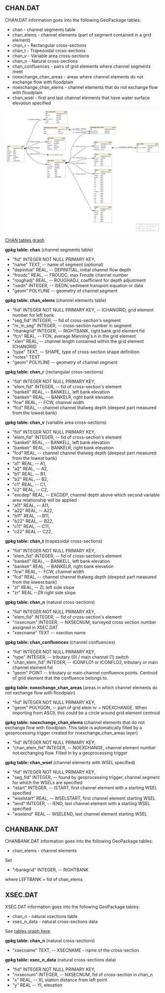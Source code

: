 
<a name="chan"></a>
## CHAN.DAT 

CHAN.DAT information goes into the following GeoPackage tables:

* chan - channel segments table
* chan_elems - channel elements (part of segment contained in a grid element)
* chan_r - Rectangular cross-sections
* chan_t - Trapezoidal cross-sections
* chan_v - Variable area cross-sections
* chan_n - Natural cross-sections
* chan_confluences - pairs of grid elements where channel segments meet
* noexchange_chan_areas - areas where channel elements do not exchange flow with floodplain
* noexchange_chan_elems - channel elements that do not exchange flow with floodplain
* chan_wsel - first and last channel elements that have water surface elevation specified

![CHAN tables graph](db_schema_graphs/chan.svg)

[CHAN tables graph](db_schema_graphs/chan.pdf)

**gpkg table: chan** (channel segments table)

* "fid" INTEGER NOT NULL PRIMARY KEY,
* "name" TEXT, -- name of segment (optional)
* "depinitial" REAL, -- DEPINITIAL, initial channel flow depth
* "froudc" REAL, -- FROUDC, max Froude channel number
* "roughadj" REAL, -- ROUGHADJ, coefficient for depth adjustment
* "isedn" INTEGER, -- ISEDN, sediment transport equation or data
* "geom" POLYLINE -- geometry of channel segment

**gpkg table: chan_elems** (channel elements table)

* "fid" INTEGER NOT NULL PRIMARY KEY, -- ICHANGRID, grid element number for left bank
* "seg_fid" INTEGER, -- fid of cross-section's segment
* "nr_in_seg" INTEGER, -- cross-section number in segment
* "rbankgrid" INTEGER, -- RIGHTBANK, right bank grid element fid
* "fcn" REAL, -- FCN, average Manning's n in the grid element
* "xlen" REAL, -- channel length contained within the grid element ICHANGRID
* "type" TEXT, -- SHAPE, type of cross-section shape definition
* "notes" TEXT
* "geom" POLYLINE -- geometry of channel segment

**gpkg table: chan_r** (rectangular cross-sections)

* "fid" INTEGER NOT NULL PRIMARY KEY,
* "elem_fid" INTEGER, -- fid of cross-section's element
* "bankell" REAL, -- BANKELL, left bank elevation
* "bankelr" REAL, -- BANKELR, right bank elevation
* "fcw" REAL, -- FCW, channel width
* "fcd" REAL, -- channel channel thalweg depth (deepest part measured from the lowest bank)

**gpkg table: chan_v** (variable area cross-sections)

* "fid" INTEGER NOT NULL PRIMARY KEY,
* "elem_fid" INTEGER, -- fid of cross-section's element
* "bankell" REAL, -- BANKELL, left bank elevation
* "bankelr" REAL, -- BANKELR, right bank elevation
* "fcd" REAL, -- channel channel thalweg depth (deepest part measured from the lowest bank)
* "a1" REAL, -- A1,
* "a2" REAL, -- A2,
* "b1" REAL, -- B1,
* "b2" REAL, -- B2,
* "c1" REAL, -- C1,
* "c2" REAL, -- C2,
* "excdep" REAL, -- EXCDEP, channel depth above which second variable area relationship will be applied
* "a11" REAL, -- A11,
* "a22" REAL, -- A22,
* "b11" REAL, -- B11,
* "b22" REAL, -- B22,
* "c11" REAL, -- C11,
* "c22" REAL -- C22,

**gpkg table: chan_t** (trapezoidal cross-sections)

* "fid" INTEGER NOT NULL PRIMARY KEY,
* "elem_fid" INTEGER, -- fid of cross-section's element
* "bankell" REAL, -- BANKELL, left bank elevation
* "bankelr" REAL, -- BANKELR, right bank elevation
* "fcw" REAL, -- FCW, channel width
* "fcd" REAL, -- channel channel thalweg depth (deepest part measured from the lowest bank)
* "zl" REAL, -- ZL left side slope
* "zr" REAL --ZR right side slope

<a name="chan_n"></a>
**gpkg table: chan_n** (natural cross-sections)

* "fid" INTEGER NOT NULL PRIMARY KEY,
* "elem_fid" INTEGER, -- fid of cross-section's element
* "nxsecnum" INTEGER, -- NXSECNUM, surveyed cross section number assigned in XSEC.DAT
* "xsecname" TEXT -- xsection name

**gpkg table: chan_confluences** (channel confluences)

* "fid" INTEGER NOT NULL PRIMARY KEY,
* "type" INTEGER, -- tributary (0) / main channel (1) switch
* "chan_elem_fid" INTEGER, -- ICONFLO1 or ICONFLO2, tributary or main channel element fid
* "geom" POINT -- tributary or main channel confluence points. Centroid of grid element that the confluence belongs to.

**gpkg table: noexchange_chan_areas** (areas in which channel elements do not exchange flow with floodplain)

* "fid" INTEGER NOT NULL PRIMARY KEY,
* "geom" POLYGON, -- part of grid elem nr = NOEXCHANGE. When importing from ASCII, this could be a circle around grid element centroid

**gpkg table: noexchange_chan_elems** (channel elements that do not exchange flow with floodplain. This table is automatically filled by a geoprocessing trigger created for noexchange_chan_areas layer)

* "fid" INTEGER NOT NULL PRIMARY KEY,
* "chan_elem_fid" INTEGER, -- NOEXCHANGE, channel element number not exchanging flow. Filled in by a geoprocessing trigger

**gpkg table: chan_wsel** (channel elements with WSEL specified)

* "fid" INTEGER NOT NULL PRIMARY KEY,
* "seg_fid" INTEGER, -- found by geoprocessing trigger, channel segment for which the WSELs are specified
* "istart" INTEGER, -- ISTART, first channel element with a starting WSEL specified
* "wselstart" REAL, -- WSELSTART, first channel element starting WSEL
* "iend" INTEGER, -- IEND, last channel element with a starting WSEL specified
* "wselend" REAL -- WSELEND, last channel element starting WSEL


<a name="chanbank"></a>
## CHANBANK.DAT 

CHANBANK.DAT information goes into the following GeoPackage tables:

* chan_elems - channel elements

Set 

* "rbankgrid" INTEGER, -- RIGHTBANK

where LEFTBANK = fid of chan_elems


<a name="xsec"></a>
## XSEC.DAT 

XSEC.DAT information goes into the following GeoPackage tables:

* chan_n - natural xsections table
* xsec_n_data - natural cross-sections data

See [tables graph here](#chandat).

**gpkg table: chan_n** (natural cross-sections)

* "xsecname" TEXT, -- XSECNAME - name of the cross-section

**gpkg table: xsec_n_data** (natural cross-sections data)

* "fid" INTEGER NOT NULL PRIMARY KEY,
* "nxsecnum" INTEGER, -- NXSECNUM, fid of cross-section in chan_n
* "x" REAL, -- XI, station distance from left point
* "y" REAL -- YI, elevation